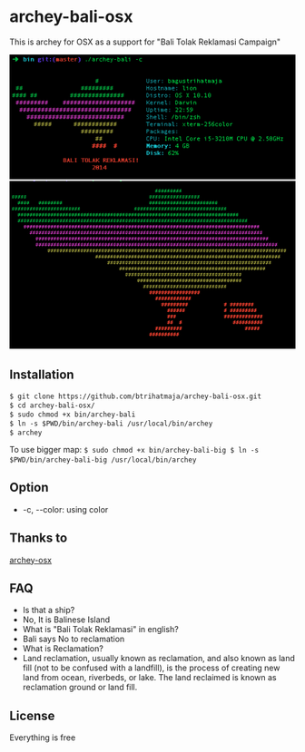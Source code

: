 archey-bali-osx
===============

This is archey for OSX as a support for "Bali Tolak Reklamasi Campaign"

!['Example'](https://raw.githubusercontent.com/btrihatmaja/archey-bali-osx/master/screenshot.png)
!['Big Map Example'](https://raw.githubusercontent.com/btrihatmaja/archey-bali-osx/master/big.png)

Installation
------------
	$ git clone https://github.com/btrihatmaja/archey-bali-osx.git
	$ cd archey-bali-osx/
	$ sudo chmod +x bin/archey-bali 
	$ ln -s $PWD/bin/archey-bali /usr/local/bin/archey
	$ archey

To use bigger map:
	```
	$ sudo chmod +x bin/archey-bali-big
	$ ln -s $PWD/bin/archey-bali-big /usr/local/bin/archey
	```

Option
-----
- -c, --color: using color


Thanks to 
---------
[archey-osx](https://github.com/obihann/archey-osx)

FAQ
---
- Is that a ship?
 - No, It is Balinese Island
- What is "Bali Tolak Reklamasi" in english?
 - Bali says No to reclamation
- What is Reclamation?
 - Land reclamation, usually known as reclamation, and also known as land fill (not to be confused with a landfill), is the process of creating new land from ocean, riverbeds, or lake. The land reclaimed is known as reclamation ground or land fill.

License
-------
Everything is free

